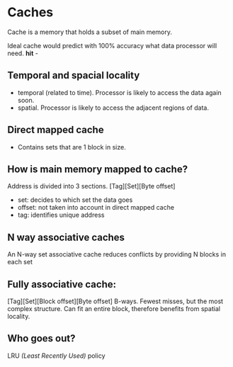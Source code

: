 # Caches

Cache is a memory that holds a subset of main memory.

Ideal cache would predict with 100% accuracy what data processor will need. 
__hit__ - 


## Temporal and spacial locality
- temporal (related to time). Processor is likely to access the data again soon.
- spatial. Processor is likely to access the adjacent regions of data.


## Direct mapped cache
- Contains sets that are 1 block in size.

## How is main memory mapped to cache?

Address is divided into 3 sections.
[Tag][Set][Byte offset]

- set: decides to which set the data goes
- offset: not taken into account in direct mapped cache
- tag: identifies unique address


## N way associative caches
An N-way set associative cache reduces conflicts by providing N blocks in each set


## Fully associative cache:

[Tag][Set][Block offset][Byte offset]
B-ways. Fewest misses, but the most complex structure.
Can fit an entire block, therefore benefits from spatial locality.

## Who goes out?
LRU _(Least Recently Used)_ policy
